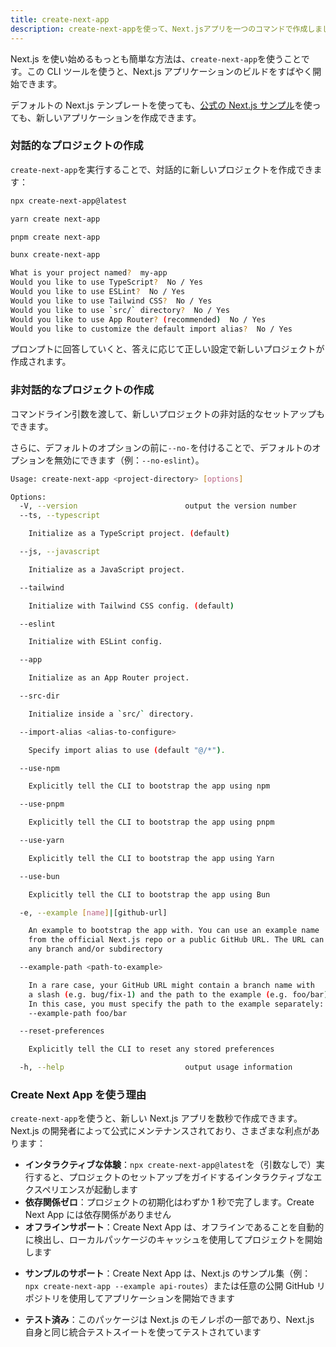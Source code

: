 ```yaml
---
title: create-next-app
description: create-next-appを使って、Next.jsアプリを一つのコマンドで作成しましょう。
---
```


Next.js を使い始めるもっとも簡単な方法は、`create-next-app`を使うことです。この CLI ツールを使うと、Next.js アプリケーションのビルドをすばやく開始できます。

デフォルトの Next.js テンプレートを使っても、[公式の Next.js サンプル](https://github.com/vercel/next.js/tree/canary/examples)を使っても、新しいアプリケーションを作成できます。

### 対話的なプロジェクトの作成

`create-next-app`を実行することで、対話的に新しいプロジェクトを作成できます：

```bash title="Terminal"
npx create-next-app@latest
```

```bash title="Terminal"
yarn create next-app
```

```bash title="Terminal"
pnpm create next-app
```

```bash title="Terminal"
bunx create-next-app
```

```bash title="Terminal"
What is your project named?  my-app
Would you like to use TypeScript?  No / Yes
Would you like to use ESLint?  No / Yes
Would you like to use Tailwind CSS?  No / Yes
Would you like to use `src/` directory?  No / Yes
Would you like to use App Router? (recommended)  No / Yes
Would you like to customize the default import alias?  No / Yes
```

プロンプトに回答していくと、答えに応じて正しい設定で新しいプロジェクトが作成されます。

### 非対話的なプロジェクトの作成

コマンドライン引数を渡して、新しいプロジェクトの非対話的なセットアップもできます。

さらに、デフォルトのオプションの前に`--no-`を付けることで、デフォルトのオプションを無効にできます（例：`--no-eslint`）。

```bash title="Terminal"
Usage: create-next-app <project-directory> [options]

Options:
  -V, --version                        output the version number
  --ts, --typescript

    Initialize as a TypeScript project. (default)

  --js, --javascript

    Initialize as a JavaScript project.

  --tailwind

    Initialize with Tailwind CSS config. (default)

  --eslint

    Initialize with ESLint config.

  --app

    Initialize as an App Router project.

  --src-dir

    Initialize inside a `src/` directory.

  --import-alias <alias-to-configure>

    Specify import alias to use (default "@/*").

  --use-npm

    Explicitly tell the CLI to bootstrap the app using npm

  --use-pnpm

    Explicitly tell the CLI to bootstrap the app using pnpm

  --use-yarn

    Explicitly tell the CLI to bootstrap the app using Yarn

  --use-bun

    Explicitly tell the CLI to bootstrap the app using Bun

  -e, --example [name]|[github-url]

    An example to bootstrap the app with. You can use an example name
    from the official Next.js repo or a public GitHub URL. The URL can use
    any branch and/or subdirectory

  --example-path <path-to-example>

    In a rare case, your GitHub URL might contain a branch name with
    a slash (e.g. bug/fix-1) and the path to the example (e.g. foo/bar).
    In this case, you must specify the path to the example separately:
    --example-path foo/bar

  --reset-preferences

    Explicitly tell the CLI to reset any stored preferences

  -h, --help                           output usage information
```

### Create Next App を使う理由

`create-next-app`を使うと、新しい Next.js アプリを数秒で作成できます。Next.js の開発者によって公式にメンテナンスされており、さまざまな利点があります：

- **インタラクティブな体験**：`npx create-next-app@latest`を（引数なしで）実行すると、プロジェクトのセットアップをガイドするインタラクティブなエクスペリエンスが起動します
- **依存関係ゼロ**：プロジェクトの初期化はわずか 1 秒で完了します。Create Next App には依存関係がありません
- **オフラインサポート**：Create Next App は、オフラインであることを自動的に検出し、ローカルパッケージのキャッシュを使用してプロジェクトを開始します
<!-- textlint-disable -->
- **サンプルのサポート**：Create Next App は、Next.js のサンプル集（例： `npx create-next-app --example api-routes`）または任意の公開 GitHub リポジトリを使用してアプリケーションを開始できます
<!-- textlint-enable -->
- **テスト済み**：このパッケージは Next.js のモノレポの一部であり、Next.js 自身と同じ統合テストスイートを使ってテストされています

